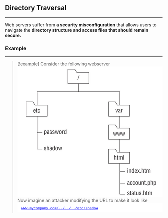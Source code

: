 ## Directory Traversal
---
Web servers suffer from **a security misconfiguration** that allows users to navigate the **directory structure and access files that should remain secure.**

### Example 
---
>[!example]
>Consider the following webserver 
>![Pasted image 20251002074404.png](../../images/Pasted%20image%2020251002074404.png)
>Now imagine an attacker modifying the URL to make it look like 
>![Pasted image 20251002074524.png](../../images/Pasted%20image%2020251002074524.png)



